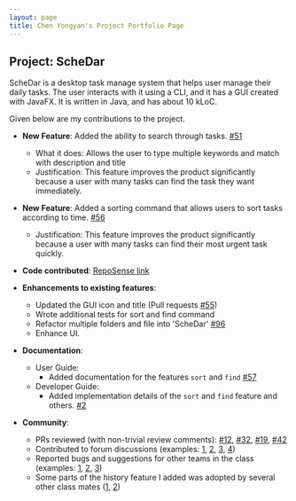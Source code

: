 ```yaml
---
layout: page
title: Chen Yongyan's Project Portfolio Page
---
```


## Project: ScheDar

ScheDar is a desktop task manage system that helps user manage their daily tasks. The user interacts with it using a CLI, and it has a GUI created with JavaFX. It is written in Java, and has about 10 kLoC.

Given below are my contributions to the project.

* **New Feature**: Added the ability to search through tasks. [\#51](https://github.com/AY2021S1-CS2103-T16-4/tp/pull/51)
  * What it does: Allows the user to type multiple keywords and match with description and title
  * Justification: This feature improves the product significantly because a user with many tasks can find the task they want immediately.
  
* **New Feature**: Added a sorting command that allows users to sort tasks according to time. [\#56](https://github.com/AY2021S1-CS2103-T16-4/tp/pull/56)
  * Justification: This feature improves the product significantly because a user with many tasks can find their most urgent task quickly.

* **Code contributed**: [RepoSense link](https://nus-cs2103-ay2021s1.github.io/tp-dashboard/#breakdown=true&search=raymond0212)

* **Enhancements to existing features**:
  * Updated the GUI icon and title (Pull requests [\#55](https://github.com/AY2021S1-CS2103-T16-4/tp/pull/55))
  * Wrote additional tests for sort and find command
  * Refactor multiple folders and file into 'ScheDar' [\#96](https://github.com/AY2021S1-CS2103-T16-4/tp/pull/96)
  * Enhance UI.

* **Documentation**:
  * User Guide:
    * Added documentation for the features `sort` and `find` [\#57](https://github.com/AY2021S1-CS2103-T16-4/tp/pull/57)
  * Developer Guide:
    * Added implementation details of the `sort` and `find` feature and others. [\#2](https://github.com/AY2021S1-CS2103-T16-4/tp/pull/2)

* **Community**:
  * PRs reviewed (with non-trivial review comments): [\#12](), [\#32](), [\#19](), [\#42]()
  * Contributed to forum discussions (examples: [1](), [2](), [3](), [4]())
  * Reported bugs and suggestions for other teams in the class (examples: [1](), [2](), [3]())
  * Some parts of the history feature I added was adopted by several other class mates ([1](), [2]())
